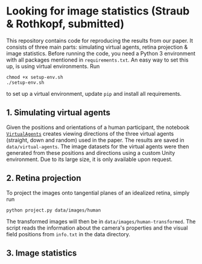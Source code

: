 # Looking for image statistics (Straub & Rothkopf, submitted)
This repository contains code for reproducing the results from our paper. It consists of three main parts: simulating virtual agents, retina projection & image statistics. Before running the code, you need a Python 3 environment with all packages mentioned in `requirements.txt`. An easy way to set this up, is using virtual environments. Run

```
chmod +x setup-env.sh
./setup-env.sh
```

to set up a virtual environment, update `pip` and install all requirements.

## 1. Simulating virtual agents
Given the positions and orientations of a human participant, the notebook [`VirtualAgents`](https://github.com/dominikstrb/imgstats-frontiersin/blob/main/Virtual-Agents.ipynb) creates viewing directions of the three virtual agents (straight, down and random) used in the paper. The results are saved in `data/virtual-agents`. The image datasets for the virtual agents were then generated from these positions and directions using a custom Unity environment. Due to its large size, it is only available upon request.

## 2. Retina projection
To project the images onto tangential planes of an idealized retina, simply run

```
python project.py data/images/human
```

The transformed images will then be in `data/images/human-transformed`. The script reads the information about the camera's properties and the visual field positions from `info.txt` in the data directory. 

## 3. Image statistics
